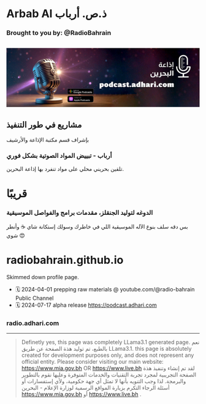# Arbab AI ذ.ص. أرباب

### Brought to you by: @RadioBahrain

![البودكاست البحريني](assets/radiobh-podcasts-banner.jpg)
---

## مشاريع في طور التنفيذ
بإشراف قسم مكتبة الإذاعة والأرشيف

### أرباب - تبييض المواد الصوتية بشكل فوري
تلقين بحريني محلي على مواد تنفرد بها إذاعة البحرين.

# قريبًا 

### الدوغه لتوليد الجنقلز، مقدمات برامج والفواصل الموسيقية
بس دقه سلف بنوع الآله الموسيقية اللي في خاطرك وسولك إستكانة شاي ☕️ وأنطر شوي 😍

# radiobahrain.github.io
Skimmed down profile page.

- 🗓️ 2024-04-01 prepping raw materials @ youtube.com/@radio-bahrain Public Channel
- 🗓️ 2024-07-17 alpha release https://podcast.adhari.com 

### radio.adhari.com

---

> Definetly yes, this page was completely LLama3.1 generated page.
> نعم بالطبع، تم توليد هذة الصفحة عن طريق LLama3.1.
> this page is absolutely created for development purposes only, and does not represent any official entity. Please consider visiting our main website: https://www.mia.gov.bh OR https://www.live.bh
> لقد تم إنشاء وتنفيذ هذة الصفحة التجريبية لمجرد تجربة التقنيات والخدمات المتوفرة وعليها نقوم بالتطوير والبرمجة. لذا وجب التنويه بأنها لا تمثل أي جهة حكومية، ولأي إستفسارات أو أسئلة الرجاء التكرم بزيارة المواقع الرسمية لوزارة الإعلام - البحرين https://www.mia.gov.bh أو https://www.live.bh .
